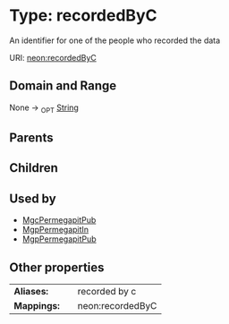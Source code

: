 
# Type: recordedByC


An identifier for one of the people who recorded the data

URI: [neon:recordedByC](https://data.neonscience.org/recordedByC)


## Domain and Range

None ->  <sub>OPT</sub> [String](types/String.md)

## Parents


## Children


## Used by

 * [MgcPermegapitPub](MgcPermegapitPub.md)
 * [MgpPermegapitIn](MgpPermegapitIn.md)
 * [MgpPermegapitPub](MgpPermegapitPub.md)

## Other properties

|  |  |  |
| --- | --- | --- |
| **Aliases:** | | recorded by c |
| **Mappings:** | | neon:recordedByC |

